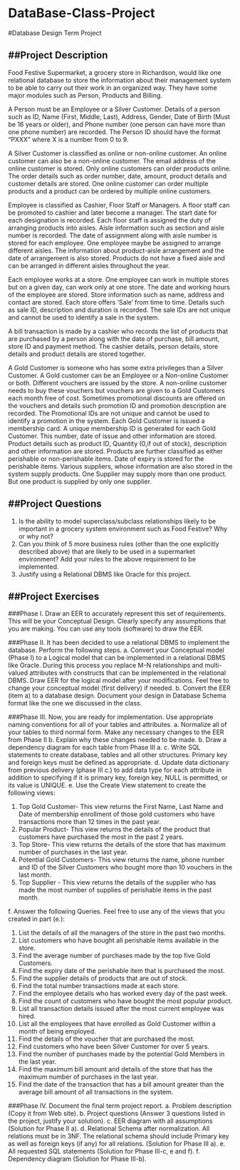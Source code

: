 # DataBase-Class-Project

#Database Design Term Project


##Project Description
---------------------------------------------------------------
Food Festive Supermarket, a grocery store in Richardson, would like one relational database to store the information about their management system to be able to carry out their work in an organized way. They have some major modules such as Person, Products and Billing.

A Person must be an Employee or a Silver Customer. Details of a person such as ID, Name (First, Middle, Last), Address, Gender, Date of Birth (Must be 16 years or older), and Phone number (one person can have more than one phone number) are recorded. The Person ID should have the format “PXXX” where X is a number from 0 to 9.

A Silver Customer is classified as online or non-online customer. An online customer can also be a non-online customer. The email address of the online customer is stored. Only online customers can order products online. The order details such as order number, date, amount, product details and customer details are stored. One online customer can order multiple products and a product can be ordered by multiple online customers.

Employee is classified as Cashier, Floor Staff or Managers. A floor staff can be promoted to cashier and later become a manager. The start date for each designation is recorded. Each floor staff is assigned the duty of arranging products into aisles. Aisle information such as section and aisle number is recorded. The date of assignment along with aisle number is stored for each employee. One employee maybe be assigned to arrange different aisles. The information about product-aisle arrangement and the date of arrangement is also stored. Products do not have a fixed aisle and can be arranged in different aisles throughout the year.

Each employee works at a store. One employee can work in multiple stores but on a given day, can work only at one store. The date and working hours of the employee are stored. Store information such as name, address and contact are stored. Each store offers ‘Sale’ from time to time. Details such as sale ID, description and duration is recorded. The sale IDs are not unique and cannot be used to identify a sale in the system.

A bill transaction is made by a cashier who records the list of products that are purchased by a person along with the date of purchase, bill amount, store ID and payment method. The cashier details, person details, store details and product details are stored together.

A Gold Customer is someone who has some extra privileges than a Silver Customer. A Gold customer can be an Employee or a Non-online Customer or both. Different vouchers are issued by the store. A non-online customer needs to buy these vouchers but vouchers are given to a Gold Customers each month free of cost. Sometimes promotional discounts are offered on the vouchers and details such promotion ID and promotion description are recorded. The Promotional IDs are not unique and cannot be used to identify a promotion in the system. Each Gold Customer is issued a membership card. A unique membership ID is generated for each Gold Customer. This number, date of issue and other information are stored.
Product details such as product ID, Quantity (0,if out of stock), description and other information are stored. Products are further classified as either perishable or non-perishable items. Date of expiry is stored for the perishable items. Various suppliers, whose information are also stored in the system supply products. One Supplier may supply more than one product. But one product is supplied by only one supplier.

##Project Questions
---------------------------------------------------------------
1. Is the ability to model superclass/subclass relationships likely to be important in a grocery system environment such as Food Festive? Why or why not?
2. Can you think of 5 more business rules (other than the one explicitly described above) that are likely to be used in a supermarket environment? Add your rules to the above requirement to be implemented.
3. Justify using a Relational DBMS like Oracle for this project.

##Project Exercises
---------------------------------------------------------------
###Phase I. Draw an EER to accurately represent this set of requirements. This will be your Conceptual Design. Clearly specify any assumptions that you are making. You can use any tools (software) to draw the EER.

###Phase II. It has been decided to use a relational DBMS to implement the database. Perform the following steps.
a. Convert your Conceptual model (Phase I) to a Logical model that can be implemented in a relational DBMS like Oracle. During this process you replace M-N relationships and multi- valued attributes with constructs that can be implemented in the relational DBMS. Draw EER for the logical model after your modifications. Feel free to change your conceptual model (first delivery) if needed.
b. Convert the EER (item a) to a database design. Document your design in Database Schema format like the one we discussed in the class.

###Phase III. Now, you are ready for implementation. Use appropriate naming conventions for all of your tables and attributes.
a. Normalize all of your tables to third normal form. Make any necessary changes to the EER from Phase II b. Explain why these changes needed to be made.
b. Draw a dependency diagram for each table from Phase III a.
c. Write SQL statements to create database, tables and all other structures. Primary key
and foreign keys must be defined as appropriate.
d. Update data dictionary from previous delivery (phase III c.) to add data type for each
attribute in addition to specifying if it is primary key, foreign key, NULL is
permitted, or its value is UNIQUE.
e. Use the Create View statement to create the following views:
  1. Top Gold Customer- This view returns the First Name, Last Name and Date of membership enrollment of those gold customers who have transactions more than 12 times in the past year.
  2. Popular Product- This view returns the details of the product that customers have purchased the most in the past 2 years.
  3. Top Store- This view returns the details of the store that has maximum number of purchases in the last year.
  4. Potential Gold Customers- This view returns the name, phone number and ID of the Silver Customers who bought more than 10 vouchers in the last month.
  5. Top Supplier - This view returns the details of the supplier who has made the
most number of supplies of perishable items in the past month.

f. Answer the following Queries. Feel free to use any of the views that you created in
part (e.):
  1. List the details of all the managers of the store in the past two months.
  2. List customers who have bought all perishable items available in the store.
  3. Find the average number of purchases made by the top five Gold Customers.
  4. Find the expiry date of the perishable item that is purchased the most.
  5. Find the supplier details of products that are out of stock.
  6. Find the total number transactions made at each store.
  7. Find the employee details who has worked every day of the past week.
  8. Find the count of customers who have bought the most popular product.
  9. List all transaction details issued after the most current employee was hired.
  10. List all the employees that have enrolled as Gold Customer within a month of
being employed.
  11. Find the details of the voucher that are purchased the most.
  12. Find customers who have been Silver Customer for over 5 years.
  13. Find the number of purchases made by the potential Gold Members in the last
year.
  14. Find the maximum bill amount and details of the store that has the maximum
number of purchases in the last year.
  15. Find the date of the transaction that has a bill amount greater than the average
bill amount of all transactions in the system.

###Phase IV. Document the final term project report.
a. Problem description (Copy it from Web site).
b. Project questions (Answer 3 questions listed in the project, justify your solution).
c. EER diagram with all assumptions (Solution for Phase II a).
d. Relational Schema after normalization. All relations must be in 3NF. The relational
schema should include Primary key as well as foreign keys (if any) for all relations.
(Solution for Phase III a).
e. All requested SQL statements (Solution for Phase III-c, e and f).
f. Dependency diagram (Solution for Phase III-b).
